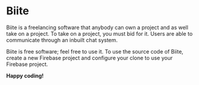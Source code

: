 # Biite
Biite is a freelancing software that anybody can own a project and as well take on a project. To take on a project, you must bid for it. 
Users are able to communicate through an inbuilt chat system.

Biite is free software; feel free to use it. 
To use the source code of Biite, create a new Firebase project and configure your clone to use your Firebase project.

**Happy coding!**
